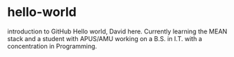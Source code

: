 # hello-world
introduction to GitHub
Hello world, David here. Currently learning the MEAN stack and a student with APUS/AMU working on a B.S. in I.T. with a concentration in Programming.
